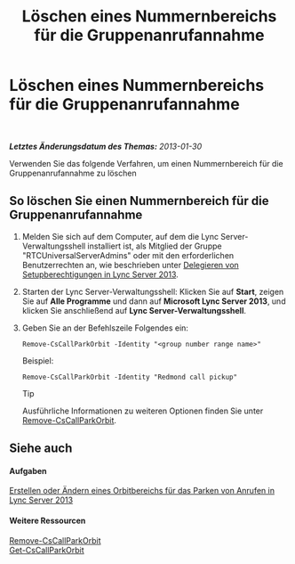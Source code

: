﻿---
title: Löschen eines Nummernbereichs für die Gruppenanrufannahme
TOCTitle: Löschen eines Nummernbereichs für die Gruppenanrufannahme
ms:assetid: 521891f3-7a5d-45de-92dc-d57025453159
ms:mtpsurl: https://technet.microsoft.com/de-de/library/JJ945629(v=OCS.15)
ms:contentKeyID: 52056336
ms.date: 05/19/2016
mtps_version: v=OCS.15
ms.translationtype: HT
---

# Löschen eines Nummernbereichs für die Gruppenanrufannahme

 

_**Letztes Änderungsdatum des Themas:** 2013-01-30_

Verwenden Sie das folgende Verfahren, um einen Nummernbereich für die Gruppenanrufannahme zu löschen

## So löschen Sie einen Nummernbereich für die Gruppenanrufannahme

1.  Melden Sie sich auf dem Computer, auf dem die Lync Server-Verwaltungsshell installiert ist, als Mitglied der Gruppe "RTCUniversalServerAdmins" oder mit den erforderlichen Benutzerrechten an, wie beschrieben unter [Delegieren von Setupberechtigungen in Lync Server 2013](lync-server-2013-delegate-setup-permissions.md).

2.  Starten der Lync Server-Verwaltungsshell: Klicken Sie auf **Start**, zeigen Sie auf **Alle Programme** und dann auf **Microsoft Lync Server 2013**, und klicken Sie anschließend auf **Lync Server-Verwaltungsshell**.

3.  Geben Sie an der Befehlszeile Folgendes ein:
    
        Remove-CsCallParkOrbit -Identity "<group number range name>" 
    
    Beispiel:
    
        Remove-CsCallParkOrbit -Identity "Redmond call pickup"
    

    > [!TIP]
    > Ausführliche Informationen zu weiteren Optionen finden Sie unter <A href="remove-cscallparkorbit.md">Remove-CsCallParkOrbit</A>.



## Siehe auch

#### Aufgaben

[Erstellen oder Ändern eines Orbitbereichs für das Parken von Anrufen in Lync Server 2013](lync-server-2013-create-or-modify-a-call-park-orbit-range.md)  

#### Weitere Ressourcen

[Remove-CsCallParkOrbit](remove-cscallparkorbit.md)  
[Get-CsCallParkOrbit](get-cscallparkorbit.md)

